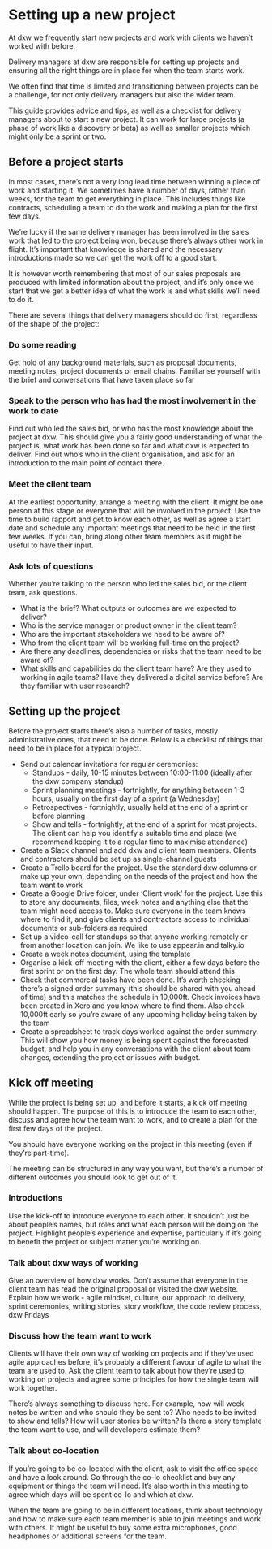 # Setting up a new project 

At dxw we frequently start new projects and work with clients we haven’t worked with before. 

Delivery managers at dxw are responsible for setting up projects and ensuring all the right things are in place for when the team starts work. 

We often find that time is limited and transitioning between projects can be a challenge, for not only delivery managers but also the wider team.

This guide provides advice and tips, as well as a checklist for delivery managers about to start a new project. It can work for large projects (a phase of work like a discovery or beta) as well as smaller projects which might only be a sprint or two.

## Before a project starts

In most cases, there’s not a very long lead time between winning a piece of work and starting it. We sometimes have a number of days, rather than weeks, for the team to get everything in place. This includes things like contracts, scheduling a team to do the work and making a plan for the first few days. 

We’re lucky if the same delivery manager has been involved in the sales work that led to the project being won, because there’s always other work in flight. It’s important that knowledge is shared and the necessary introductions made so we can get the work off to a good start.

It is however worth remembering that most of our sales proposals are produced with limited information about the project, and it’s only once we start that we get a better idea of what the work is and what skills we’ll need to do it. 

There are several things that delivery managers should do first, regardless of the shape of the project:

### Do some reading 

Get hold of any background materials, such as proposal documents, meeting notes, project documents or email chains. Familiarise yourself with the brief and conversations that have taken place so far

### Speak to the person who has had the most involvement in the work to date 

Find out who led the sales bid, or who has the most knowledge about the project at dxw. This should give you a fairly good understanding of what the project is, what work has been done so far and what dxw is expected to deliver. Find out who’s who in the client organisation, and ask for an introduction to the main point of contact there.

### Meet the client team 

At the earliest opportunity, arrange a meeting with the client. It might be one person at this stage or everyone that will be involved in the project. Use the time to build rapport and get to know each other, as well as agree a start date and schedule any important meetings that need to be held in the first few weeks. If you can, bring along other team members as it might be useful to have their input.

### Ask lots of questions

Whether you’re talking to the person who led the sales bid, or the client team, ask questions. 

- What is the brief? What outputs or outcomes are we expected to deliver?
- Who is the service manager or product owner in the client team? 
- Who are the important stakeholders we need to be aware of?
- Who from the client team will be working full-time on the project? 
- Are there any deadlines, dependencies or risks that the team need to be aware of?
- What skills and capabilities do the client team have? Are they used to working in agile teams? Have they delivered a digital service before? Are they familiar with user research?

## Setting up the project

Before the project starts there’s also a number of tasks, mostly administrative ones, that need to be done. Below is a checklist of things that need to be in place for a typical project.

- Send out calendar invitations for regular ceremonies:
  - Standups - daily, 10-15 minutes between 10:00-11:00 (ideally after the dxw company standup)
  - Sprint planning meetings - fortnightly, for anything between 1-3 hours, usually on the first day of a sprint (a Wednesday)
  - Retrospectives - fortnightly, usually held at the end of a sprint or before planning
  - Show and tells - fortnightly, at the end of a sprint for most projects. The client can help you identify a suitable time and place (we recommend keeping it to a regular time to maximise attendance) 
- Create a Slack channel and add dxw and client team members. Clients and contractors should be set up as single-channel guests
- Create a Trello board for the project. Use the standard dxw columns or make up your own, depending on the needs of the project and how the team want to work
- Create a Google Drive folder, under ‘Client work’ for the project. Use this to store any documents, files, week notes and anything else that the team might need access to. Make sure everyone in the team knows where to find it, and give clients and contractors access to individual documents or sub-folders as required
- Set up a video-call for standups so that anyone working remotely or from another location can join. We like to use appear.in and talky.io 
- Create a week notes document, using the template
- Organise a kick-off meeting with the client, either a few days before the first sprint or on the first day. The whole team should attend this
- Check that commercial tasks have been done. It’s worth checking there’s a signed order summary (this should be shared with you ahead of time) and this matches the schedule in 10,000ft.  Check invoices have been created in Xero and you know where to find them. Also check 10,000ft early so you’re aware of any upcoming holiday being taken by the team
- Create a spreadsheet to track days worked against the order summary. This will show you how money is being spent against the forecasted budget, and help you in any conversations with the client about team changes, extending the project or issues with budget.

## Kick off meeting

While the project is being set up, and before it starts, a kick off meeting should happen. The purpose of this is to introduce the team to each other, discuss and agree how the team want to work, and to create a plan for the first few days of the project. 

You should have everyone working on the project in this meeting (even if they’re part-time). 

The meeting can be structured in any way you want, but there’s a number of different outcomes you should look to get out of it.

### Introductions

Use the kick-off to introduce everyone to each other. It shouldn’t just be about people’s names, but roles and what each person will be doing on the project. Highlight people’s experience and expertise, particularly if it’s going to benefit the project or subject matter you’re working on.

### Talk about dxw ways of working

Give an overview of how dxw works. Don’t assume that everyone in the client team has read the original proposal or visited the dxw website. Explain how we work - agile mindset, culture, our approach to delivery, sprint ceremonies, writing stories, story workflow, the code review process, dxw Fridays

### Discuss how the team want to work 

Clients will have their own way of working on projects and if they’ve used agile approaches before, it’s probably a different flavour of agile to what the team are used to. Ask the client team to talk about how they’re used to working on projects and agree some principles for how the single team will work together. 

There’s always something to discuss here.  For example, how will week notes be written and who should they be sent to? Who needs to be invited to show and tells? How will user stories be written? Is there a story template the team want to use, and will developers estimate them?

### Talk about co-location 

If you’re going to be co-located with the client, ask to visit the office space and have a look around. Go through the co-lo checklist and buy any equipment or things the team will need. It’s also worth in this meeting to agree which days will be spent co-lo and which at dxw. 

When the team are going to be in different locations, think about technology and how to make sure each team member is able to join meetings and work with others. It might be useful to buy some extra microphones, good headphones or additional screens for the team.
